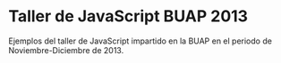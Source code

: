 # Taller de JavaScript BUAP 2013

Ejemplos del taller de JavaScript impartido en la BUAP en el periodo de Noviembre-Diciembre de 2013.
